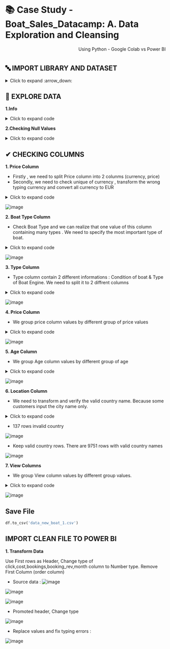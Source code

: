 # 📚 Case Study - Boat_Sales_Datacamp: A. Data Exploration and Cleansing

<p align="right"> Using Python - Google Colab vs Power BI </p>

#

## 🔤 IMPORT LIBRARY AND DATASET ##

<details><summary> Click to expand :arrow_down: </summary>
  
```python

pip install --user currencyconverter

```

```python
pip install dataprep

```


```python

#import thư viện
import pandas as pd
import numpy as np
import matplotlib as plt
import matplotlib.pyplot as plt
import seaborn as sns 
import datetime as dt
import matplotlib.ticker
from currency_converter import CurrencyConverter
from dataprep.clean import validate_country
from dataprep.clean import clean_country
from geopy import geocoders
from geopy.geocoders import Nominatim

print('Completed import lib')

```

```python
#read file
df = pd.read_csv('/content/boat_data.csv')
```
  
</details>

## 🔎 EXPLORE DATA

**1.Info** 

<details><summary> Click to expand code </summary>
  
- head:
```python
df.head()
```
![image](https://user-images.githubusercontent.com/101379141/201867839-85dabca5-face-4635-88a6-3cc45c3867de.png)

- info:
```python
df.info()
```
![image](https://user-images.githubusercontent.com/101379141/201867903-202d0ced-fef0-4e45-b22c-bb311985d9da.png)

- describe:
```python
df.describe()
```
![image](https://user-images.githubusercontent.com/101379141/201867986-b76f63f5-8832-48a0-b2db-68c6efb067e1.png)

- Check unique values:
```python
df.nunique()
```
![image](https://user-images.githubusercontent.com/101379141/201868179-07f8d314-7799-42d5-b305-0434e8da4645.png)

- Checking duplicate values:
```python
df[df.duplicated()]
```
![image](https://user-images.githubusercontent.com/101379141/201868255-2cc7e91d-88a0-4208-a253-cc7224c25bbe.png)

 </details>

**2.Checking Null Values**

<details><summary> Click to expand code </summary>

```python
#Checking null Values
df.isnull().sum()
 ```

```python
#% Null values
dict_null = dict()
for i in df.columns:
  dict_null[i] = df[i].isnull().sum()/len(df['Price'])*100
df1 = pd.DataFrame.from_dict(dict_null.items())
print(df1)
```
![image](https://user-images.githubusercontent.com/101379141/201873131-15f9b46e-2a4e-4f05-96e7-2b5c74b34852.png)

--> The Null values of Manufacturer and Material Columns account for more than 10 %, they are really significant and they need to be transformed .

- Transforming Null Values :

```python
#Fill Null Value of Manufacturer, Material, Location, Type
values_replace = {'Manufacturer':'unspecified','Material':'unspecified','Location':'Unknow','Type':'unspecified'}
df.fillna(value = values_replace, inplace = True)
```

```python
#check again
df.isnull().sum()
```

```python
#Fill Null Value with mean of length and width 

length_mean = df['Length'].mean()
width_mean = df['Width'].mean()
df = df.fillna({'Length' :length_mean ,'Width' :width_mean })
df.isnull().sum()
```

![image](https://user-images.githubusercontent.com/101379141/201873787-df9065ea-42c4-4249-9043-f0c0208e9da6.png)

 </details>


## ✔ CHECKING COLUMNS


**1. Price Column**

- Firstly , we need to split Price column into 2 colunms (currency, price)
- Secondly, we need to check unique of currency , transform the wrong typing currency and convert all currency to EUR

 <details><summary> Click to expand code </summary>

```python
#Slit Price column into to two column currency and price
df[['currency','price']] = df.Price.str.split(expand = True)
df.head()
```
![image](https://user-images.githubusercontent.com/101379141/201875704-017f0096-7410-4c8c-b52a-fe7f77d27840.png)
 
 ```python
#Check Unique variable
df['currency'].unique()
 ```

 ```python
#Replace currency to GBP
df = df.replace('Â£','GBP') 
 ```
 
  ```python
#Histogram of currency to choose the mode of currency column
df['currency'].hist() 
 ```
 
  ```python
 #Convert all to EUR
df['price'] = df['price'].astype('int64')
c = CurrencyConverter()

def currency_convertor(row,new_currency='EUR'):
 amount = row['price']
 curr = row['currency']
 new_curr = c.convert(amount,curr,new_currency)
 return new_curr

df['Price'] = df.apply(lambda x: currency_convertor(x,new_currency="EUR"), axis=1).astype('int64')
 ```
 
 ![image](https://user-images.githubusercontent.com/101379141/201877724-5a69d7bf-a8f1-489e-ad41-471ea1ced337.png)
 
 - Drop unnecessary columns and check info again :

```python
#Drop column currency and price
df = df.drop(columns=['currency', 'price'])
```

```python
df.head()
```
</details>

![image](https://user-images.githubusercontent.com/101379141/201878087-1e286939-ebcb-4572-aebf-abe3b3c2a115.png)


**2. Boat Type Column**

- Check Boat Type and we can realize that one value of this column containing many types . We need to specify the most important type of boat.

<details><summary> Click to expand code </summary>

```python
df['Boat Type'].unique()
```
![image](https://user-images.githubusercontent.com/101379141/201879481-2b3885a5-f72d-4ea3-bed4-a0b21194f552.png)

```python
df[['Boat Type - 1st','Boat Type - 2nd', 'Boat Type - 3rd']] = df['Boat Type'].str.split(",",expand=True)
print(df[['Boat Type - 1st','Boat Type - 2nd', 'Boat Type - 3rd']])```
 ``` 
</details>

![image](https://user-images.githubusercontent.com/101379141/201890969-86d81e2b-9f20-42a3-945a-025d33d1f669.png)

**3. Type Column**

- Type column contain 2 different informations : Condition of boat & Type of Boat Engine. We need to split it to 2 diffrent columns

<details><summary> Click to expand code </summary>

```python
df[['Condition', 'Engine']] = df['Type'].str.split(",",expand=True)
print(df[['Condition', 'Engine']])
```
 </details>

![image](https://user-images.githubusercontent.com/101379141/201890124-160d1656-e0c5-4207-9101-25bd1eb322e0.png)

**4. Price Column**

- We group price column values by different group of price values 

<details><summary> Click to expand code </summary>
  
```python
sns.displot(df['Price'], bins = 20) 
```
![image](https://user-images.githubusercontent.com/101379141/201891626-9764385d-4cb7-4fc9-9f50-2a3d70c5ab2d.png)
  
```python
df['Price'].quantile([0.25,0.5,0.75])  
```

```python
Price_group = pd.cut(df['Price'],bins=[-1,50001,150001,300001,1000001,31000000],labels=['Lower_50K', '50K-150K','150K-300K', '300K-1M', 'Higher_1M'])
df.insert(15,'Price Group',Price_group) 
```
  
```python
print(df['Price Group'])
```
</details>

![image](https://user-images.githubusercontent.com/101379141/201891815-67a35019-e0ed-4d9c-ab2c-84de66f1fa08.png)

**5. Age Column**

- We group Age column values by different group of age

<details><summary> Click to expand code </summary>

 ```python
df['Age'] = 2022 - df['Year Built']
df['Age'] = df['Age'].replace(2022, 0) # Replace 2022 with 0
 ```
  
 ```python
 df['Age'].quantile([0.25,0.5,0.75])
 ``` 

 ```python
category_age = pd.cut(df['Age'],bins=[-1,6,16,31,51,101,137],labels=['0-5 years', '6-15 years','16-30 years', '31-50 years', '51-100 years', '101+ years'])
df.insert(16,'Age Group',category_age)
df['Age Group'] 
  
```
 </details>

![image](https://user-images.githubusercontent.com/101379141/201890440-2d03673b-bc19-421b-b192-3221ea0e521e.png)

**6. Location Column**
 - We need to transform and verify the valid country name. Because some customers input the city name only.
 
 <details><summary> Click to expand code </summary>
  
 ```python
 #Tranforming wrong typing country 
df['Location'] = df['Location'].replace('United','United Kingdom')
df['Location'] = df['Location'].replace('Slovak','Slovakia')
 ```
 ```python
 srs = validate_country(df["Location"])
df[~validate_country(df["Location"])]
 ```
 --> There are only 137 rows including invalid country names. So we can drop it

 ```python
df = df[validate_country(df["Location"])]
print(df)
 ```
 </details>
 
 - 137 rows invalid country
 
![image](https://user-images.githubusercontent.com/101379141/201885056-6976b300-4875-42e5-a167-ca90940f88f9.png)

 - Keep valid country rows. There are 9751 rows with valid country names
 
![image](https://user-images.githubusercontent.com/101379141/201887291-3d4e2510-1a49-4e22-b54f-45ebd9aca134.png)  

**7. View Columns**
- We group View column values by different group values.

 <details><summary> Click to expand code </summary>

```python
sns.distplot(df['Number of views last 7 days'], bins=20)
```

```python
df['Number of views last 7 days'].quantile([0.25,0.5,0.75])
```
```python
pv_category = pd.cut(df['Number of views last 7 days'],bins=[-1,71,111,176,1001,3263],labels=['Low', 'Medium','More than avergae', 'Good', 'Best'])
df.insert(17,'PV Group',pv_category)
```
```python
print(df['PV Group'])
```
</details>
 
![image](https://user-images.githubusercontent.com/101379141/201890594-18e6f879-583b-4633-8ef3-aeb1a3f6218d.png)

## Save File 

```python
df.to_csv('data_new_boat_1.csv')
```
## IMPORT CLEAN FILE TO POWER BI

**1. Transform Data** 

Use First rows as Header, Change type of click,cost,bookings,booking_rev,month column to Number type. Remove First Column (order column)
- Source data :
![image](https://user-images.githubusercontent.com/101379141/201894513-c4263575-e40b-42cc-a2f4-9b7933c7fd6e.png)

![image](https://user-images.githubusercontent.com/101379141/201894684-97f12f6b-6fee-4f88-8ed9-c13dbbc955d2.png)

![image](https://user-images.githubusercontent.com/101379141/201894759-e110a007-f81a-45e3-a0df-78f373ea8ce0.png)

- Promoted header, Change type 

![image](https://user-images.githubusercontent.com/101379141/201894136-a9bfc207-47aa-436b-96d6-751af62d8f5f.png)

- Replace values and fix typing errors :

![image](https://user-images.githubusercontent.com/101379141/201894397-af46c3c7-807b-4feb-a779-e28ce06ff844.png)




